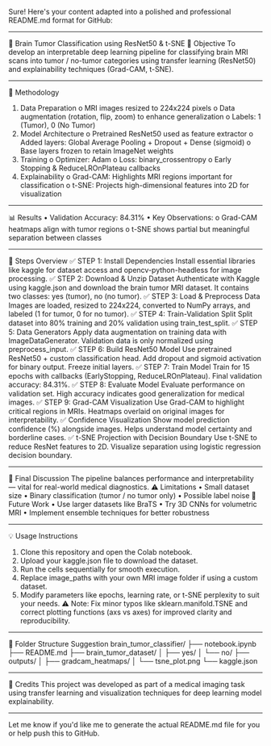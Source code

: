 Sure! Here's your content adapted into a polished and professional README.md format for GitHub:
________________________________________
🧠 Brain Tumor Classification using ResNet50 & t-SNE
📌 Objective
To develop an interpretable deep learning pipeline for classifying brain MRI scans into tumor / no-tumor categories using transfer learning (ResNet50) and explainability techniques (Grad-CAM, t-SNE).
________________________________________
🧪 Methodology
1.	Data Preparation
o	MRI images resized to 224x224 pixels
o	Data augmentation (rotation, flip, zoom) to enhance generalization
o	Labels: 1 (Tumor), 0 (No Tumor)
2.	Model Architecture
o	Pretrained ResNet50 used as feature extractor
o	Added layers: Global Average Pooling + Dropout + Dense (sigmoid)
o	Base layers frozen to retain ImageNet weights
3.	Training
o	Optimizer: Adam
o	Loss: binary_crossentropy
o	Early Stopping & ReduceLROnPlateau callbacks
4.	Explainability
o	Grad-CAM: Highlights MRI regions important for classification
o	t-SNE: Projects high-dimensional features into 2D for visualization
________________________________________
📊 Results
•	Validation Accuracy: 84.31%
•	Key Observations:
o	Grad-CAM heatmaps align with tumor regions
o	t-SNE shows partial but meaningful separation between classes
________________________________________
🧠 Steps Overview
✅ STEP 1: Install Dependencies
Install essential libraries like kaggle for dataset access and opencv-python-headless for image processing.
✅ STEP 2: Download & Unzip Dataset
Authenticate with Kaggle using kaggle.json and download the brain tumor MRI dataset. It contains two classes: yes (tumor), no (no tumor).
✅ STEP 3: Load & Preprocess Data
Images are loaded, resized to 224x224, converted to NumPy arrays, and labeled (1 for tumor, 0 for no tumor).
✅ STEP 4: Train-Validation Split
Split dataset into 80% training and 20% validation using train_test_split.
✅ STEP 5: Data Generators
Apply data augmentation on training data with ImageDataGenerator. Validation data is only normalized using preprocess_input.
✅ STEP 6: Build ResNet50 Model
Use pretrained ResNet50 + custom classification head. Add dropout and sigmoid activation for binary output. Freeze initial layers.
✅ STEP 7: Train Model
Train for 15 epochs with callbacks (EarlyStopping, ReduceLROnPlateau). Final validation accuracy: 84.31%.
✅ STEP 8: Evaluate Model
Evaluate performance on validation set. High accuracy indicates good generalization for medical images.
✅ STEP 9: Grad-CAM Visualization
Use Grad-CAM to highlight critical regions in MRIs. Heatmaps overlaid on original images for interpretability.
✅ Confidence Visualization
Show model prediction confidence (%) alongside images. Helps understand model certainty and borderline cases.
✅ t-SNE Projection with Decision Boundary
Use t-SNE to reduce ResNet features to 2D. Visualize separation using logistic regression decision boundary.
________________________________________
📝 Final Discussion
The pipeline balances performance and interpretability — vital for real-world medical diagnostics.
⚠ Limitations
•	Small dataset size
•	Binary classification (tumor / no tumor only)
•	Possible label noise
🔭 Future Work
•	Use larger datasets like BraTS
•	Try 3D CNNs for volumetric MRI
•	Implement ensemble techniques for better robustness
________________________________________
💡 Usage Instructions
1.	Clone this repository and open the Colab notebook.
2.	Upload your kaggle.json file to download the dataset.
3.	Run the cells sequentially for smooth execution.
4.	Replace image_paths with your own MRI image folder if using a custom dataset.
5.	Modify parameters like epochs, learning rate, or t-SNE perplexity to suit your needs.
⚠️ Note: Fix minor typos like sklearn.manifold.TSNE and correct plotting functions (axs vs axes) for improved clarity and reproducibility.
________________________________________
📁 Folder Structure Suggestion
brain_tumor_classifier/
├── notebook.ipynb
├── README.md
├── brain_tumor_dataset/
│   ├── yes/
│   └── no/
├── outputs/
│   ├── gradcam_heatmaps/
│   └── tsne_plot.png
└── kaggle.json
________________________________________
🤝 Credits
This project was developed as part of a medical imaging task using transfer learning and visualization techniques for deep learning model explainability.
________________________________________
Let me know if you'd like me to generate the actual README.md file for you or help push this to GitHub.
